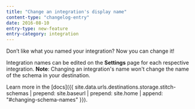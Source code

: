 ```yaml
---
title: "Change an integration's display name"
content-type: "changelog-entry"
date: 2016-08-10
entry-type: new-feature
entry-category: integration
---
```


Don’t like what you named your integration? Now you can change it!

Integration names can be edited on the **Settings** page for each respective integration. **Note**: Changing an integration's name won't change the name of the schema in your destination.

Learn more in the [docs]({{ site.data.urls.destinations.storage.stitch-schemas | prepend: site.baseurl | prepend: site.home | append: "#changing-schema-names" }}).